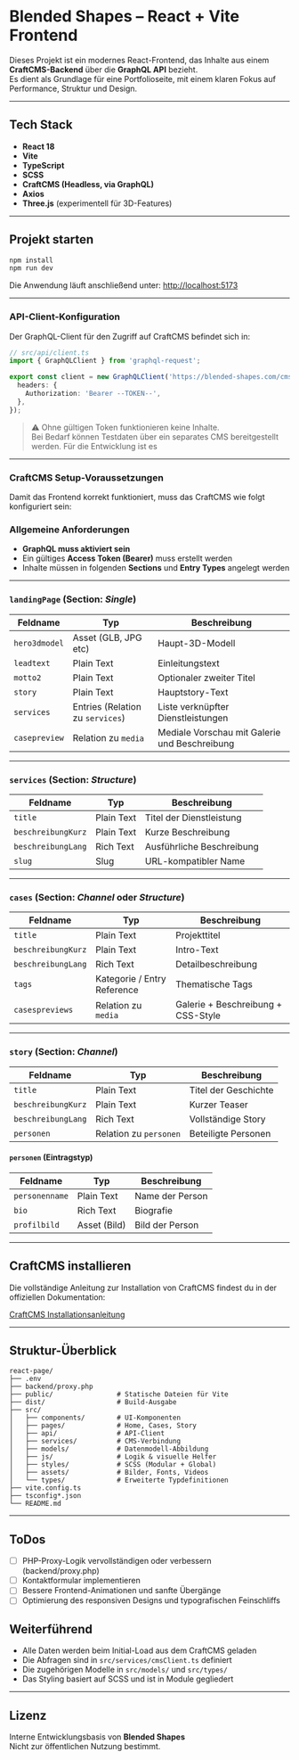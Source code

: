 # Blended Shapes – React + Vite Frontend

Dieses Projekt ist ein modernes React-Frontend, das Inhalte aus einem **CraftCMS-Backend** über die **GraphQL API** bezieht.  
Es dient als Grundlage für eine Portfolioseite, mit einem klaren Fokus auf Performance, Struktur und Design.

---

## Tech Stack

- **React 18**
- **Vite**
- **TypeScript**
- **SCSS**
- **CraftCMS (Headless, via GraphQL)**
- **Axios**
- **Three.js** (experimentell für 3D-Features)

---

## Projekt starten

```bash
npm install
npm run dev
```

Die Anwendung läuft anschließend unter: [http://localhost:5173](http://localhost:5173)

---

### API-Client-Konfiguration

Der GraphQL-Client für den Zugriff auf CraftCMS befindet sich in:

```ts
// src/api/client.ts
import { GraphQLClient } from 'graphql-request';

export const client = new GraphQLClient('https://blended-shapes.com/cms-blended-shapes/web/api', {
  headers: {
    Authorization: 'Bearer --TOKEN--',
  },
});
```

> ⚠️ Ohne gültigen Token funktionieren keine Inhalte.  
> Bei Bedarf können Testdaten über ein separates CMS bereitgestellt werden.
> Für die Entwicklung ist es 

---

### CraftCMS Setup-Voraussetzungen

Damit das Frontend korrekt funktioniert, muss das CraftCMS wie folgt konfiguriert sein:

### Allgemeine Anforderungen

- **GraphQL muss aktiviert sein**
- Ein gültiges **Access Token (Bearer)** muss erstellt werden
- Inhalte müssen in folgenden **Sections** und **Entry Types** angelegt werden

---

### `landingPage` (Section: _Single_)

| Feldname         | Typ                    | Beschreibung                                           |
|------------------|-------------------------|--------------------------------------------------------|
| `hero3dmodel`    | Asset (GLB, JPG etc)    | Haupt-3D-Modell                                        |
| `leadtext`       | Plain Text              | Einleitungstext                                        |
| `motto2`         | Plain Text              | Optionaler zweiter Titel                               |
| `story`          | Plain Text              | Hauptstory-Text                                        |
| `services`       | Entries (Relation zu `services`) | Liste verknüpfter Dienstleistungen          |
| `casepreview`    | Relation zu `media`     | Mediale Vorschau mit Galerie und Beschreibung          |

---

### `services` (Section: _Structure_)

| Feldname             | Typ         | Beschreibung                  |
|----------------------|-------------|-------------------------------|
| `title`              | Plain Text  | Titel der Dienstleistung      |
| `beschreibungKurz`   | Plain Text  | Kurze Beschreibung            |
| `beschreibungLang`   | Rich Text   | Ausführliche Beschreibung     |
| `slug`               | Slug        | URL-kompatibler Name          |

---

### `cases` (Section: _Channel_ oder _Structure_)

| Feldname             | Typ         | Beschreibung                      |
|----------------------|-------------|-----------------------------------|
| `title`              | Plain Text  | Projekttitel                      |
| `beschreibungKurz`   | Plain Text  | Intro-Text                        |
| `beschreibungLang`   | Rich Text   | Detailbeschreibung                |
| `tags`               | Kategorie / Entry Reference | Thematische Tags      |
| `casespreviews`      | Relation zu `media` | Galerie + Beschreibung + CSS-Style |

---

###  `story` (Section: _Channel_)

| Feldname             | Typ         | Beschreibung                      |
|----------------------|-------------|-----------------------------------|
| `title`              | Plain Text  | Titel der Geschichte              |
| `beschreibungKurz`   | Plain Text  | Kurzer Teaser                     |
| `beschreibungLang`   | Rich Text   | Vollständige Story                |
| `personen`           | Relation zu `personen` | Beteiligte Personen         |

#### `personen` (Eintragstyp)

| Feldname       | Typ         | Beschreibung                |
|----------------|-------------|-----------------------------|
| `personenname` | Plain Text  | Name der Person             |
| `bio`          | Rich Text   | Biografie                   |
| `profilbild`   | Asset (Bild)| Bild der Person             |

---

## CraftCMS installieren

Die vollständige Anleitung zur Installation von CraftCMS findest du in der offiziellen Dokumentation:

[CraftCMS Installationsanleitung](https://craftcms.com/docs/4.x/installation.html)

---

## Struktur-Überblick

```text
react-page/
├── .env
├── backend/proxy.php
├── public/                # Statische Dateien für Vite
├── dist/                  # Build-Ausgabe
├── src/
│   ├── components/        # UI-Komponenten
│   ├── pages/             # Home, Cases, Story
│   ├── api/               # API-Client
│   ├── services/          # CMS-Verbindung
│   ├── models/            # Datenmodell-Abbildung
│   ├── js/                # Logik & visuelle Helfer
│   ├── styles/            # SCSS (Modular + Global)
│   ├── assets/            # Bilder, Fonts, Videos
│   └── types/             # Erweiterte Typdefinitionen
├── vite.config.ts
├── tsconfig*.json
└── README.md
```

---

## ToDos

- [ ] PHP-Proxy-Logik vervollständigen oder verbessern (backend/proxy.php)
- [ ] Kontaktformular implementieren
- [ ] Bessere Frontend-Animationen und sanfte Übergänge
- [ ] Optimierung des responsiven Designs und typografischen Feinschliffs

## Weiterführend

- Alle Daten werden beim Initial-Load aus dem CraftCMS geladen
- Die Abfragen sind in `src/services/cmsClient.ts` definiert
- Die zugehörigen Modelle in `src/models/` und `src/types/`
- Das Styling basiert auf SCSS und ist in Module gegliedert

---

## Lizenz

Interne Entwicklungsbasis von **Blended Shapes**  
Nicht zur öffentlichen Nutzung bestimmt.